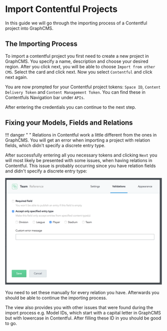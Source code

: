 # Import Contentful Projects

In this guide we will go through the importing process of a Contentful project into GraphCMS.

## The Importing Process

To import a contentful project you first need to create a new project in GraphCMS. You specify a name, description and choose your desired region. After you click next, you will be able to choose `Import from other CMS`. Select the card and click next. Now you select `Contentful` and click next again.

You are now prompted for your Contentful project tokens: `Space ID`, `Content Delivery Token` and `Content Management Token`. You can find these in Contentfuls Navigation bar under `APIs`. 

After entering the credentials you can continue to the next step.

## Fixing your Models, Fields and Relations

!!! danger " "
        Relations in Contentful work a little different from the ones in GraphCMS. You will get an error when importing a project with relation fields, which didn't specify a discrete entry type.

After successfully entering all you necessary tokens and clicking `Next` you will most likely be presented with some issues, when having relations in Contentful. This issue is probably occurring since you have relation fields and didn't specify a discrete entry type:

![Relations in Contentful](../img/guides/Contentful_relation.png)

You need to set these manually for every relation you have. Afterwards you should be able to continue the importing process.

The view also provides you with other issues that were found during the import process e.g. Model IDs, which start with a capital letter in GraphCMS but with lowercase in Contentful. After filling these ID in you should be good to go.